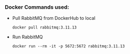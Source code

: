 ### Docker Commands used:


* Pull RabbitMQ from DockerHub to local

    `docker pull rabbitmq:3.11.13`


* Run RabbitMQ

    `docker run --rm -it -p 5672:5672 rabbitmq:3.11.13`